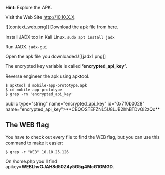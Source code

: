 **Hint:** Explore the APK.

Visit the Web Site http://10.10.X.X.

![[context_web.png]]
Download the apk file from [here](http://10.10.65.175/mobile-app-prototype.apk).

Install JADX too in Kali Linux.
	`sudo apt install jadx`

Run JADX.
	`jadx-gui`

Open the apk file you downloaded.![[jadx1.png]]

The encrypted key variable is called **‘encrypted_api_key’**.

Reverse engineer the apk using apktool.
```
$ apktool d mobile-app-prototype.apk
$ cd mobile-app-prototype
$ grep -rn 'encrypted_api_key'
```

<public type="string" name="encrypted_api_key" id="0x7f0b0028" />
public type="string" name="encrypted_api_key" id="0x7f0b0028"
name="encrypted_api_key">**CBQOSTEFZNL5U8LJB2hhBTDvQi2zQo**

## The WEB flag
You have to check out every file to find the WEB flag, but you can use this command to make it easier:

`$ grep -r "WEB" 10.10.25.126` 

On /home.php you'll find apikey=**WEBLhvOJAH8d50Z4y5G5g4McG1GMGD**.